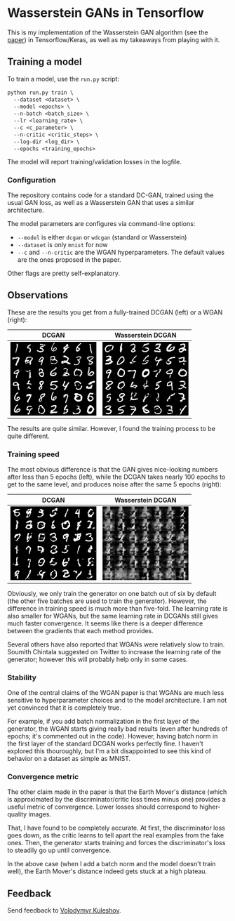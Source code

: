 Wasserstein GANs in Tensorflow
==============================

This is my implementation of the Wasserstein GAN algorithm (see the [paper](https://arxiv.org/abs/1701.07875)) in Tensorflow/Keras, as well as my takeaways from playing with it.

## Training a model

To train a model, use the `run.py` script:

```
python run.py train \
  --dataset <dataset> \
  --model <epochs> \
  --n-batch <batch_size> \
  --lr <learning_rate> \
  --c <c_parameter> \
  --n-critic <critic_steps> \
  --log-dir <log_dir> \
  --epochs <training_epochs>
```

The model will report training/validation losses in the logfile.

### Configuration

The repository contains code for a standard DC-GAN, trained using the usual GAN loss, as well as a Wasserstein GAN that uses a similar architecture.

The model parameters are configures via command-line options:
* `--model` is either `dcgan` or `wdcgan` (standard or Wasserstein)
* `--dataset` is only `mnist` for now
* `--c` and `--n-critic` are the WGAN hyperparameters. The default values are the ones proposed in the paper.

Other flags are pretty self-explanatory.

## Observations

These are the results you get from a fully-trained DCGAN (left) or a WGAN (right):

DCGAN             |  Wasserstein DCGAN
:-------------------------:|:----------------------------:
![](img/dcgan-trained.png)  |  ![](img/wdcgan-trained.png)

The results are quite similar. However, I found the training process to be quite different.

### Training speed

The most obvious difference is that the GAN gives nice-looking numbers after less than 5 epochs (left), while the DCGAN takes nearly 100 epochs to get to the same level, and produces noise after the same 5 epochs (right):

DCGAN             |  Wasserstein DCGAN
:-------------------------:|:-------------------------:
![](img/dcgan-early.png)  |  ![](img/wdcgan-early.png)

Obviously, we only train the generator on one batch out of six by default (the other five batches are used to train the generator). However, the difference in training speed is much more than five-fold. The learning rate is also smaller for WGANs, but the same learning rate in DCGANs still gives much faster convergence. It seems like there is a deeper difference between the gradients that each method provides.

Several others have also reported that WGANs were relatively slow to train. Soumith Chintala suggested on Twitter to increase the learning rate of the generator; however this will probably help only in some cases.

### Stability

One of the central claims of the WGAN paper is that WGANs are much less sensitive to hyperparameter choices and to the model architecture. I am not yet convinced that it is completely true.

For example, if you add batch normalization in the first layer of the generator, the WGAN starts giving really bad results (even after hundreds of epochs; it's commented out in the code). However, having batch norm in the first layer of the standard DCGAN works perfectly fine. I haven't explored this thouroughly, but I'm a bit disappointed to see this kind of behavior on a dataset as simple as MNIST.

### Convergence metric

The other claim made in the paper is that the Earth Mover's distance (which is approximated by the discriminator/critic loss times minus one) provides a useful metric of convergence. Lower losses should correspond to higher-quality images.

That, I have found to be completely accurate. At first, the discriminator loss goes down, as the critic learns to tell apart the real examples from the fake ones. Then, the generator starts training and forces the discriminator's loss to steadily go up until convergence. 

In the above case (when I add a batch norm and the model doesn't train well), the Earth Mover's distance indeed gets stuck at a high plateau.

## Feedback

Send feedback to [Volodymyr Kuleshov](https://twitter.com/volkuleshov).
